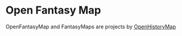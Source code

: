 # Open Fantasy Map

OpenFantasyMap and FantasyMaps are projects by [OpenHistoryMap](https://www.openhistorymap.org)
